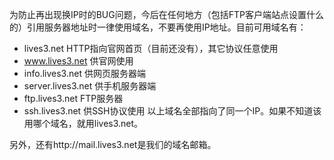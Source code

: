 为防止再出现换IP时的BUG问题，今后在任何地方（包括FTP客户端站点设置什么的）引用服务器地址时一律使用域名，不要再使用IP地址。目前可用域名有：
  * lives3.net HTTP指向官网首页（目前还没有），其它协议任意使用
  * www.lives3.net 供官网使用
  * info.lives3.net 供网页服务器端
  * server.lives3.net 供手机服务器端
  * ftp.lives3.net FTP服务器
  * ssh.lives3.net 供SSH协议使用
以上域名全部指向了同一个IP。如果不知道该用哪个域名，就用lives3.net。

另外，还有http://mail.lives3.net是我们的域名邮箱。